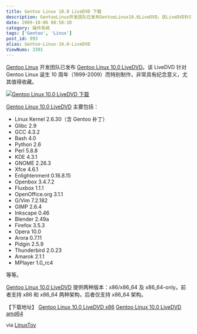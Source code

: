 ```yaml
---
title: Gentoo Linux 10.0 LiveDVD 下载
description: GentooLinux开发团队已发布GentooLinux10.0LiveDVD。该LiveDVD针对GentooLinux诞生10周年（1999-2009）而特别制作，非常具有纪念意义，尤其值得收藏。
date: 2009-10-06 08:50:10
category: 操作系统
tags: ['Gentoo', 'Linux']
post_id: 993
alias: Gentoo-Linux-10.0-LiveDVD
ViewNums: 3301
---
```


[Gentoo Linux](/tags/Gentoo) 开发团队已发布 [Gentoo Linux 10.0 LiveDVD](/blog/gentoo-linux-100-livedvd)。该 LiveDVD 针对 Gentoo Linux 诞生 10 周年（1999-2009）而特别制作，非常具有纪念意义，尤其值得收藏。

[![Gentoo Linux 10.0 LiveDVD 下载](http://linuxtoy.org/images/2009/10/gnome-livedvd-thumb.png)](/blog/gentoo-linux-100-livedvd)

[Gentoo Linux 10.0 LiveDVD](/blog/gentoo-linux-100-livedvd) 主要包括：

* Linux Kernel 2.6.30（含 Gentoo 补丁）
* Glibc 2.9
* GCC 4.3.2
* Bash 4.0
* Python 2.6
* Perl 5.8.8
* KDE 4.3.1
* GNOME 2.26.3
* Xfce 4.6.1
* Enlightenment 0.16.8.15
* Openbox 3.4.7.2
* Fluxbox 1.1.1
* OpenOffice.org 3.1.1
* G/Vim 7.2.182
* GIMP 2.6.4
* Inkscape 0.46
* Blender 2.49a
* Firefox 3.5.3
* Opera 10.0
* Arora 0.7.11
* Pidgin 2.5.9
* Thunderbird 2.0.23
* Amarok 2.1.1
* MPlayer 1.0_rc4

等等。

[Gentoo Linux 10.0 LiveDVD](/blog/gentoo-linux-100-livedvd) 提供两种版本：x86/x86_64 及 x86_64-only。前者支持 x86 和 x86_64 两种架构，后者仅支持 x86_64 架构。

【下载地址】
[Gentoo Linux 10.0 LiveDVD x86](http://bouncer.gentoo.org/fetch/gentoo-10.0-livedvd/x86/)
[Gentoo Linux 10.0 LiveDVD amd64](http://bouncer.gentoo.org/fetch/gentoo-10.0-livedvd/amd64/)

via [LinuxToy](http://linuxtoy.org/)

